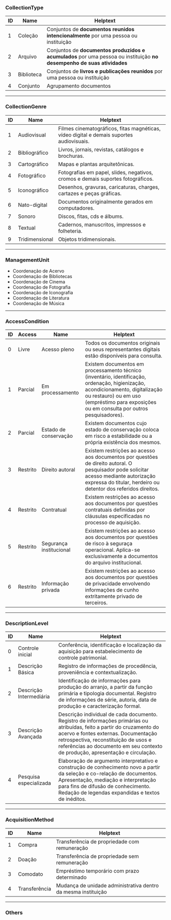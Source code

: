 ### CollectionType


ID  | Name         | Helptext     |
----|--------------|--------------|
1   | Coleção      | Conjuntos de __documentos reunidos intencionalmente__ por uma pessoa ou instituição |
2   | Arquivo      | Conjuntos de __documentos produzidos e acumulados__ por uma pessoa ou instituição __no desempenho de suas atividades__ |
3   | Biblioteca   | Conjuntos de __livros e publicações reunidos__ por uma pessoa ou instituição |
4   | Conjunto     | Agrupamento documentos |

--------

### CollectionGenre

ID  | Name           | Helptext             |
----|----------------|----------------------|
1   | Audiovisual    | Filmes cinematográficos, fitas magnéticas, vídeo digital e demais suportes audiovisuais. |
2   | Bibliográfico  | Livros, jornais, revistas, catálogos e brochuras. |
3   | Cartográfico   | Mapas e plantas arquitetônicas. |
4   | Fotográfico    | Fotografias em papel, slides, negativos, cromos e demais suportes fotográficos. |
5   | Iconográfico   | Desenhos, gravuras, caricaturas, charges, cartazes e peças gráficas. |
6   | Nato-digital   | Documentos originalmente gerados em computadores. |
7   | Sonoro         | Discos, fitas, cds e álbums. |
8   | Textual        | Cadernos, manuscritos, impressos e folheteria. |
9   | Tridimensional | Objetos tridimensionais. |

--------

### ManagementUnit

- Coordenação de Acervo
- Coordenação de Bibliotecas
- Coordenação de Cinema
- Coordenação de Fotografia
- Coordenação de Iconografia
- Coordenação de Literatura
- Coordenação de Música

--------

### AccessCondition

ID      | Access    | Name             | Helptext            |
--------|-----------|------------------|---------------------|
0       | Livre     | Acesso pleno     | Todos os documentos originais ou seus representantes digitais estão disponíveis para consulta.
1       | Parcial   | Em processamento | Existem documentos em processamento técnico (inventário, identificação, ordenação, higienização, acondicionamento, digitalização ou restauro) ou em uso (empréstimo para exposições ou em consulta por outros pesquisadores).
2       | Parcial   | Estado de conservação | Existem documentos cujo estado de conservação coloca em risco a estabilidade ou a própria existência dos mesmos.
3       | Restrito  | Direito autoral  | Existem restrições ao acesso aos documentos por questões de direito autoral. O pesquisador pode solicitar acesso mediante autorização expressa do titular, herdeiro ou detentor dos referidos direitos.
4       | Restrito  | Contratual       | Existem restrições ao acesso aos documentos por questões contratuais definidas por cláusulas especificadas no processo de aquisição. 
5       | Restrito  | Segurança institucional | Existem restrições ao acesso aos documentos por questões de risco à seguraça operacional. Aplica-se exclusivamente a documentos do arquivo institucional.
6       | Restrito  | Informação privada | Existem restrições ao acesso aos documentos por questões de privacidade envolvendo informações de cunho extritamente privado de terceiros.


--------

### DescriptionLevel

ID    | Name                    | Helptext     |
------|-------------------------|--------------|
0     | Controle inicial        | Conferência, identificação e localização da aquisição para estabelecimento de controle patrimonial. |
1     | Descrição Básica        | Registro de informações de procedência, proveniência e contextualização. |
2     | Descrição Intermediária | Identificação de informações para produção do arranjo, a partir da função primária e tipologia documental. Registro de informações de série, autoria, data de produção e caracterização formal. |
3     | Descrição Avançada      | Descrição individual de cada documento. Registro de informações primárias ou atribuídas, feito a partir do cruzamento do acervo e fontes externas. Documentação retrospectiva, reconstituição de usos e referências ao documento em seu contexto de produção, apresentação e circulação. |
4     | Pesquisa especializada  | Elaboração de argumento interpretativo e construção de conhecimento novo a partir da seleção e co-relação de documentos. Apresentação, mediação e interpretação para fins de difusão de conhecimento. Redação de legendas expandidas e textos de inéditos. |

--------

### AcquisitionMethod

ID   | Name           | Helptext     |
-----|----------------|--------------|
1    | Compra         | Transferência de propriedade com remuneração |
2    | Doação         | Transferência de propriedade sem remuneração |
3    | Comodato       | Empréstimo temporário com prazo determinado |
4    | Transferência  | Mudança de unidade administrativa dentro da mesma instituição |

--------


### Others
